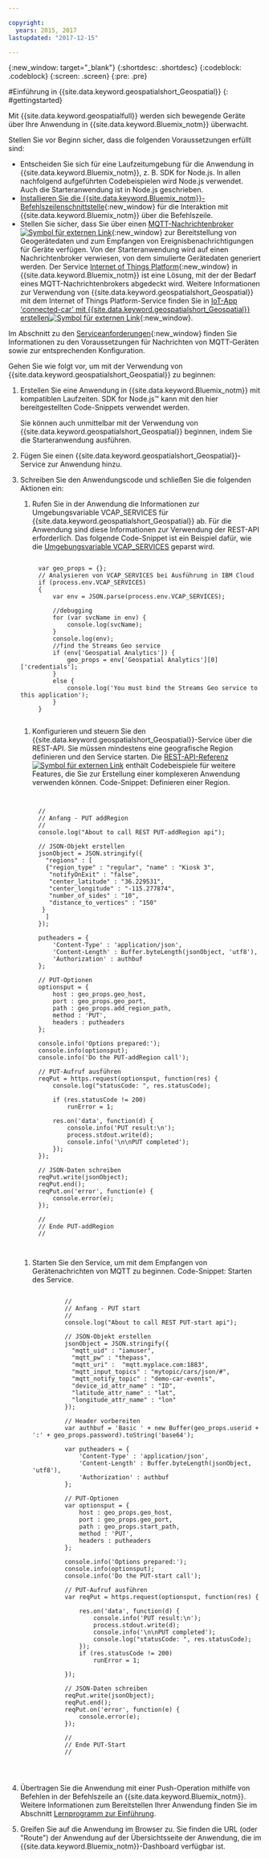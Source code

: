 ```yaml
---

copyright:
  years: 2015, 2017
lastupdated: "2017-12-15"

---
```


<!-- Attribute definitions -->
{:new_window: target="_blank"}
{:shortdesc: .shortdesc}
{:codeblock: .codeblock}
{:screen: .screen}
{:pre: .pre}


#Einführung in {{site.data.keyword.geospatialshort_Geospatial}}
{: #gettingstarted}

Mit {{site.data.keyword.geospatialfull}} werden sich bewegende Geräte über Ihre Anwendung in {{site.data.keyword.Bluemix_notm}} überwacht.

Stellen Sie vor Beginn sicher, dass die folgenden Voraussetzungen erfüllt sind:

* Entscheiden Sie sich für eine Laufzeitumgebung für die Anwendung in {{site.data.keyword.Bluemix_notm}}, z. B. SDK for Node.js. In allen nachfolgend aufgeführten Codebeispielen wird Node.js verwendet. Auch die Starteranwendung ist in Node.js geschrieben.
* [Installieren Sie die {{site.data.keyword.Bluemix_notm}}-Befehlszeilenschnittstelle](https://console.bluemix.net/docs/cli/reference/bluemix_cli/get_started.html#getting-started){:new_window} für die Interaktion mit {{site.data.keyword.Bluemix_notm}} über die Befehlszeile.
* Stellen Sie sicher, dass Sie über einen [MQTT-Nachrichtenbroker ![Symbol für externen Link](../../icons/launch-glyph.svg "Symbol für externen Link")](http://mqtt.org/){:new_window} zur Bereitstellung von Geogerätedaten und zum Empfangen von Ereignisbenachrichtigungen für Geräte verfügen. Von der Starteranwendung wird auf einen Nachrichtenbroker verwiesen, von dem simulierte Gerätedaten generiert werden. Der Service [Internet of Things Platform](https://console.bluemix.net/catalog/services/internet-of-things-platform/){:new_window} in {{site.data.keyword.Bluemix_notm}} ist eine Lösung, mit der der Bedarf eines MQTT-Nachrichtenbrokers abgedeckt wird. Weitere Informationen zur Verwendung von {{site.data.keyword.geospatialshort_Geospatial}} mit dem Internet of Things Platform-Service finden Sie in [IoT-App 'connected-car' mit {{site.data.keyword.geospatialshort_Geospatial}} erstellen![Symbol für externen Link](../../icons/launch-glyph.svg "Symbol für externen Link")](http://www.ibm.com/developerworks/mobile/library/mo-connectedcar-app/index.html){:new_window}.

Im Abschnitt zu den [Serviceanforderungen](/docs/services/geospatial/requirements.html){:new_window} finden Sie Informationen zu den Voraussetzungen für Nachrichten von MQTT-Geräten sowie zur entsprechenden Konfiguration.


Gehen Sie wie folgt vor, um mit der Verwendung von {{site.data.keyword.geospatialshort_Geospatial}} zu beginnen:

1. Erstellen Sie eine Anwendung in {{site.data.keyword.Bluemix_notm}} mit kompatiblen Laufzeiten. SDK for Node.js™ kann mit den hier bereitgestellten Code-Snippets verwendet werden.

	Sie können auch unmittelbar mit der Verwendung von {{site.data.keyword.geospatialshort_Geospatial}} beginnen, indem Sie die Starteranwendung ausführen.

1. Fügen Sie einen {{site.data.keyword.geospatialshort_Geospatial}}-Service zur Anwendung hinzu.
1. Schreiben Sie den Anwendungscode und schließen Sie die folgenden Aktionen ein:

	1. Rufen Sie in der Anwendung die Informationen zur Umgebungsvariable VCAP_SERVICES für {{site.data.keyword.geospatialshort_Geospatial}} ab. Für die Anwendung sind diese Informationen zur Verwendung der REST-API erforderlich. Das folgende Code-Snippet ist ein Beispiel dafür, wie die [Umgebungsvariable VCAP_SERVICES](/docs/services/geospatial/vcap_services.html) geparst wird.
	<pre><code>		 	
		var geo_props = {};
		// Analysieren von VCAP_SERVICES bei Ausführung in IBM Cloud
		if (process.env.VCAP_SERVICES)
		{
			var env = JSON.parse(process.env.VCAP_SERVICES);

			//debugging
			for (var svcName in env) {
				console.log(svcName);
			}
			console.log(env);
			//find the Streams Geo service
			if (env['Geospatial Analytics']) {
				geo_props = env['Geospatial Analytics'][0]['credentials'];
			}
			else {
				console.log('You must bind the Streams Geo service to this application');
			}
		}
	</code></pre>
	1. Konfigurieren und steuern Sie den {{site.data.keyword.geospatialshort_Geospatial}}-Service über die REST-API. Sie müssen mindestens eine geografische Region definieren und den Service starten. Die [REST-API-Referenz ![Symbol für externen Link](../../icons/launch-glyph.svg "Symbol für externen Link")](https://console.bluemix.net/apidocs/246) enthält Codebeispiele für weitere Features, die Sie zur Erstellung einer komplexeren Anwendung verwenden können. Code-Snippet: Definieren einer Region.
	<pre><code>

		//
		// Anfang - PUT addRegion
		//
		console.log("About to call REST PUT-addRegion api");  

		// JSON-Objekt erstellen
		jsonObject = JSON.stringify({
		  "regions" : [
		  {"region_type" : "regular", "name" : "Kiosk 3",
		   "notifyOnExit" : "false",
		   "center_latitude" : "36.229531",
		   "center_longitude" : "-115.277874",
		   "number_of_sides" : "10",
		   "distance_to_vertices" : "150"
		 }
		  ]
		});

		putheaders = {
		    'Content-Type' : 'application/json',
		    'Content-Length' : Buffer.byteLength(jsonObject, 'utf8'),
		    'Authorization' : authbuf
		};

		// PUT-Optionen
		optionsput = {
		    host : geo_props.geo_host,
		    port : geo_props.geo_port,
		    path : geo_props.add_region_path,
		    method : 'PUT',
		    headers : putheaders
		};

		console.info('Options prepared:');
		console.info(optionsput);
		console.info('Do the PUT-addRegion call');

		// PUT-Aufruf ausführen
		reqPut = https.request(optionsput, function(res) {
		    console.log("statusCode: ", res.statusCode);

		    if (res.statusCode != 200)
		        runError = 1;

		    res.on('data', function(d) {
		        console.info('PUT result:\n');
		        process.stdout.write(d);
		        console.info('\n\nPUT completed');
		    });
		});

		// JSON-Daten schreiben
		reqPut.write(jsonObject);
		reqPut.end();
		reqPut.on('error', function(e) {
		    console.error(e);
		});

		//
		// Ende PUT-addRegion
		//

		</code></pre>
	1. Starten Sie den Service, um mit dem Empfangen von Gerätenachrichten von MQTT zu beginnen. Code-Snippet: Starten des Service.

		<pre><code>							
				//
				// Anfang - PUT start
				//
				console.log("About to call REST PUT-start api");  

				// JSON-Objekt erstellen
				jsonObject = JSON.stringify({
				  "mqtt_uid" : "iamuser",
				  "mqtt_pw" : "thepass",
				  "mqtt_uri" :  "mqtt.myplace.com:1883",
				  "mqtt_input_topics" : "mytopic/cars/json/#",
				  "mqtt_notify_topic" : "demo-car-events",
				  "device_id_attr_name" : "ID",
				  "latitude_attr_name" : "lat",
				  "longitude_attr_name" : "lon"
				});

				// Header vorbereiten
				var authbuf = 'Basic ' + new Buffer(geo_props.userid + ':' + geo_props.password).toString('base64');

				var putheaders = {
				    'Content-Type' : 'application/json',
				    'Content-Length' : Buffer.byteLength(jsonObject, 'utf8'),
				    'Authorization' : authbuf
				};

				// PUT-Optionen
				var optionsput = {
				    host : geo_props.geo_host,
				    port : geo_props.geo_port,
				    path : geo_props.start_path,
				    method : 'PUT',
				    headers : putheaders
				};

				console.info('Options prepared:');
				console.info(optionsput);
				console.info('Do the PUT-start call');

				// PUT-Aufruf ausführen
				var reqPut = https.request(optionsput, function(res) {

				    res.on('data', function(d) {
				        console.info('PUT result:\n');
				        process.stdout.write(d);
				        console.info('\n\nPUT completed');
				        console.log("statusCode: ", res.statusCode);
				    });
				    if (res.statusCode != 200)
				        runError = 1;

				});

				// JSON-Daten schreiben
				reqPut.write(jsonObject);
				reqPut.end();
				reqPut.on('error', function(e) {
				    console.error(e);
				});

				//
				// Ende PUT-Start
				//
	</code></pre>
      
1. Übertragen Sie die Anwendung mit einer Push-Operation mithilfe von Befehlen in der Befehlszeile an {{site.data.keyword.Bluemix_notm}}. Weitere Informationen zum Bereitstellen Ihrer Anwendung finden Sie im Abschnitt [Lernprogramm zur Einführung](/docs/services/geospatial/pushing_starter_app.html).

1. Greifen Sie auf die Anwendung im Browser zu. Sie finden die URL (oder "Route") der Anwendung auf der Übersichtsseite der Anwendung, die im {{site.data.keyword.Bluemix_notm}}-Dashboard verfügbar ist.
